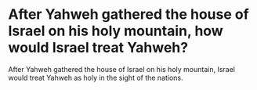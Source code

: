 # After Yahweh gathered the house of Israel on his holy mountain, how would Israel treat Yahweh?

After Yahweh gathered the house of Israel on his holy mountain, Israel would treat Yahweh as holy in the sight of the nations.
